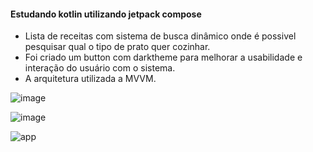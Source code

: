 #### Estudando kotlin utilizando jetpack compose
<ul>
  <li>Lista de receitas com sistema de busca dinâmico onde é possivel pesquisar qual o tipo de prato quer cozinhar.</li>
  <li>Foi criado um button com darktheme para melhorar a usabilidade e interação do usuário com o sistema.</li>
  <li>A arquitetura utilizada a MVVM.</li>
</ul>

![image](https://github.com/devJoseOtavio/Jetpack-Compose/assets/101358660/c96cb759-1cc6-4470-a1f5-347aec7fd983)

![image](https://github.com/devJoseOtavio/Jetpack-Compose/assets/101358660/362d87ba-0bd8-4045-af20-a21142b2960e)

![app](https://github.com/devJoseOtavio/Jetpack-Compose/assets/101358660/cff6eed7-075b-477d-8815-6fc710aedb60)
